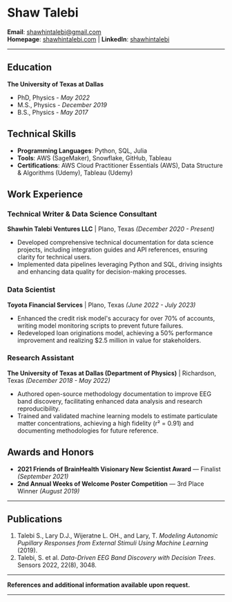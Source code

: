# Shaw Talebi  
**Email**: [shawhintalebi@gmail.com](mailto:shawhintalebi@gmail.com)  
**Homepage**: [shawhintalebi.com](https://shawhintalebi.com/) | **LinkedIn**: [shawhintalebi](https://www.linkedin.com/in/shawhintalebi/)  

---

## Education  
**The University of Texas at Dallas**  
- PhD, Physics - *May 2022*  
- M.S., Physics - *December 2019*  
- B.S., Physics - *May 2017*  

## Technical Skills  
- **Programming Languages**: Python, SQL, Julia  
- **Tools**: AWS (SageMaker), Snowflake, GitHub, Tableau  
- **Certifications**: AWS Cloud Practitioner Essentials (AWS), Data Structure & Algorithms (Udemy), Tableau (Udemy)  

## Work Experience

### **Technical Writer & Data Science Consultant**  
**Shawhin Talebi Ventures LLC** | Plano, Texas *(December 2020 - Present)*  
- Developed comprehensive technical documentation for data science projects, including integration guides and API references, ensuring clarity for technical users.  
- Implemented data pipelines leveraging Python and SQL, driving insights and enhancing data quality for decision-making processes.  

### **Data Scientist**  
**Toyota Financial Services** | Plano, Texas *(June 2022 - July 2023)*  
- Enhanced the credit risk model's accuracy for over 70% of accounts, writing model monitoring scripts to prevent future failures.  
- Redeveloped loan originations model, achieving a 50% performance improvement and realizing $2.5 million in value for stakeholders.  

### **Research Assistant**  
**The University of Texas at Dallas (Department of Physics)** | Richardson, Texas *(December 2018 - May 2022)*  
- Authored open-source methodology documentation to improve EEG band discovery, facilitating enhanced data analysis and research reproducibility.  
- Trained and validated machine learning models to estimate particulate matter concentrations, achieving a high fidelity (r² = 0.91) and documenting methodologies for future reference.  

## Awards and Honors  
- **2021 Friends of BrainHealth Visionary New Scientist Award** — Finalist *(September 2021)*  
- **2nd Annual Weeks of Welcome Poster Competition** — 3rd Place Winner *(August 2019)*  

---

## Publications  

1. Talebi S., Lary D.J., Wijeratne L. OH., and Lary, T. *Modeling Autonomic Pupillary Responses from External Stimuli Using Machine Learning* (2019).  
2. Talebi, S. et al. *Data-Driven EEG Band Discovery with Decision Trees*. Sensors 2022, 22(8), 3048.  

---

**References and additional information available upon request.**

---

